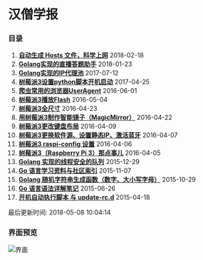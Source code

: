 # 汉僧学报

### 目录

1. **[自动生成 Hosts 文件，科学上网](http://yupae.cn/2018/02/18/hosts.html)** 2018-02-18
2. **[Golang实现的直播答题助手](http://yupae.cn/2018/01/23/answer.html)** 2018-01-23
3. **[Golang实现的IP代理池](http://yupae.cn/2017/07/12/goproxypool.html)** 2017-07-12
4. **[树莓派3设置python脚本开机启动](http://yupae.cn/2017/04/25/raspistartup.html)** 2017-04-25
5. **[爬虫常用的浏览器UserAgent](http://yupae.cn/2016/06/01/useragent.html)** 2016-06-01
6. **[树莓派3播放Flash](http://yupae.cn/2016/05/04/raspi-flash.html)** 2016-05-04
7. **[树莓派3全尺寸](http://yupae.cn/2016/04/23/raspi-size.html)** 2016-04-23
8. **[用树莓派3制作智能镜子（MagicMirror）](http://yupae.cn/2016/04/22/magicmirror.html)** 2016-04-22
9. **[树莓派3更改键盘布局](http://yupae.cn/2016/04/09/raspberrypi4.html)** 2016-04-09
10. **[树莓派3更换软件源、设置静态IP、激活蓝牙](http://yupae.cn/2016/04/07/raspberrypi3.html)** 2016-04-07
11. **[树莓派3 raspi-config 设置](http://yupae.cn/2016/04/06/raspberrypi2.html)** 2016-04-06
12. **[树莓派3（Raspberry Pi 3）那点事儿](http://yupae.cn/2016/04/05/raspberrypi1.html)** 2016-04-05
13. **[Golang 实现的线程安全的队列](http://yupae.cn/2015/12/29/goquery.html)** 2015-12-29
14. **[Go 语言学习资料与社区索引](http://yupae.cn/2015/11/07/reference.html)** 2015-11-07
15. **[Golang 随机字符串生成函数（数字、大小写字母）](http://yupae.cn/2015/10/29/rand.html)** 2015-10-29
16. **[Go 语言语法详解笔记](http://yupae.cn/2015/06/26/gogrammar.html)** 2015-06-26
17. **[开机自动执行脚本 与 update-rc.d](http://yupae.cn/2015/04/18/linuxstart.html)** 2015-04-18

最后更新时间: 2018-05-08 10:04:14

### 界面预览

![界面](http://yupae.cn/images/screen.jpg)

